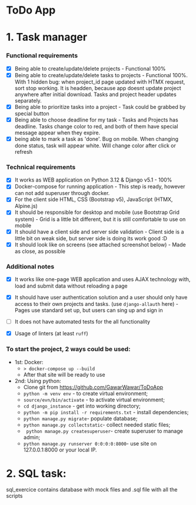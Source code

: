 
# ToDo App

  

# 1. Task manager
### Functional requirements
- [x] Being able to create/update/delete projects - Functional 100%
- [x] Being able to create/update/delete tasks to projects - Functional 100%. With 1 hidden bug: when project_id page updated with HTMX request, sort stop working. It is headden, because app doesnt update project anywhere after initial download. Tasks and project header updates separately.
- [x] Being able to prioritize tasks into a project - Task could be grabbed by special button
- [x] Being able to choose deadline for my task - Tasks and Projects has deadline. Tasks change color to red, and both of them have special message appear when they expire.
- [x] being able to mark a task as 'done'. Bug on mobile. When changing done status, task will appear white. Will change color after click or refresh
### Technical requirements
- [x] It works as WEB application on Python 3.12 & Django v5.1 - 100%
- [x] Docker-compose for running application - This step is ready, however can not add superuser through docker.
- [x] For the client side  HTML, CSS (Bootstrap v5), JavaScript (HTMX, Alpine.js)
- [x] It should be responsible for desktop and mobile (use Bootstrap Grid system) - Grid is a little bit different, but it is still comfortable to use on mobile
- [x] It should have a client side and server side validation - Client side is a little bit on weak side, but server side is doing its work good :D
- [x] It should look like on screens (see attached screenshot below) - Made as close, as possible
### Additional notes
- [x] It works like one-page WEB application and uses AJAX technology with, load and submit data without reloading a page 

- [x] It should have user authentication solution and a user should only have access to their own projects and tasks. (use `django-allauth` here) - Pages use standard set up, but users can sing up and sign in

- [ ] It does not have automated tests for the all functionality

- [x] Usage of linters (at least `ruff`)

### To start the project, 2 ways could be used:
- 1st: Docker:
  - `> docker-compose up --build`
  - After that site will be ready to use
- 2nd: Using python:
  - Clone git from https://github.com/GawarWawar/ToDoApp
  - `python -m venv env` - to create virtual environment;
  - `source/evn/bin/activate` - to activate virtual environment;
  - `cd django_instance` - get into working directory;
  - `python -m pip install -r requirements.txt` - install dependencies;
  - `python manage.py migrate`- populate database;
  - `python manage.py collectstatic`- collect needed static files;
  - ` python manage.py createsuperuser`- create superuser to manage admin;
  - `python manage.py runserver 0:0:0:0:8000`- use site on 127.0.0.1:8000 or your local IP.

# 2. SQL task:
sql_exercice contains database with mock files and .sql file with all the scripts